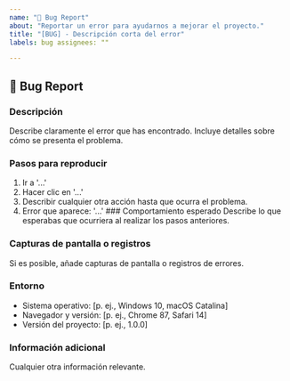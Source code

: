 ```yaml
--- 
name: "🐛 Bug Report" 
about: "Reportar un error para ayudarnos a mejorar el proyecto." 
title: "[BUG] - Descripción corta del error" 
labels: bug assignees: "" 

--- 
```


## 🐛 Bug Report 

### Descripción 

Describe claramente el error que has encontrado. Incluye detalles sobre cómo se presenta el problema. 

### Pasos para reproducir 

1. Ir a '...' 
2. Hacer clic en '...' 
3. Describir cualquier otra acción hasta que ocurra el problema. 
4. Error que aparece: '...' ### Comportamiento esperado Describe lo que esperabas que ocurriera al realizar los pasos anteriores. 

### Capturas de pantalla o registros 

Si es posible, añade capturas de pantalla o registros de errores. 

### Entorno 

- Sistema operativo: [p. ej., Windows 10, macOS Catalina] 
- Navegador y versión: [p. ej., Chrome 87, Safari 14] 
- Versión del proyecto: [p. ej., 1.0.0] 

### Información adicional 

Cualquier otra información relevante.